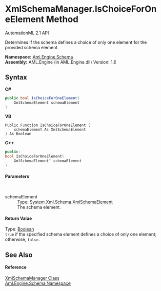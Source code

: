 # XmlSchemaManager.IsChoiceForOneElement Method 
AutomationML 2.1 API 

Determines if the schema defines a choice of only one element for the provided schema element.

**Namespace:**&nbsp;<a href="N_Aml_Engine_Schema">Aml.Engine.Schema</a><br />**Assembly:**&nbsp;AML.Engine (in AML.Engine.dll) Version: 1.6

## Syntax

**C#**<br />
``` C#
public bool IsChoiceForOneElement(
	XmlSchemaElement schemaElement
)
```

**VB**<br />
``` VB
Public Function IsChoiceForOneElement ( 
	schemaElement As XmlSchemaElement
) As Boolean
```

**C++**<br />
``` C++
public:
bool IsChoiceForOneElement(
	XmlSchemaElement^ schemaElement
)
```


#### Parameters
&nbsp;<dl><dt>schemaElement</dt><dd>Type: <a href="https://docs.microsoft.com/dotnet/api/system.xml.schema.xmlschemaelement" target="_parent" rel="noopener noreferrer">System.Xml.Schema.XmlSchemaElement</a><br />The schema element.</dd></dl>

#### Return Value
Type: <a href="https://docs.microsoft.com/dotnet/api/system.boolean" target="_parent" rel="noopener noreferrer">Boolean</a><br />`true` if the specified schema element defines a choice of only one element; otherwise, `false`.

## See Also


#### Reference
<a href="T_Aml_Engine_Schema_XmlSchemaManager">XmlSchemaManager Class</a><br /><a href="N_Aml_Engine_Schema">Aml.Engine.Schema Namespace</a><br />